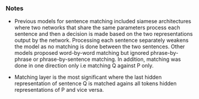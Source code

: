 ### Notes

* Previous models for sentence matching included siamese architectures where two networks that share the same parameters process each sentence and then a decision is made based on the two representations output by the network. Processing each sentence separately weakens the model as no matching is done between the two sentences. Other models proposed word-by-word matching but ignored phrase-by-phrase or phrase-by-sentence matching. In addition, matching was done in one direction only i.e matching Q against P only.

* Matching layer is the most significant where the last hidden representation of sentence Q is matched agains all tokens hidden representations of P and vice versa.
